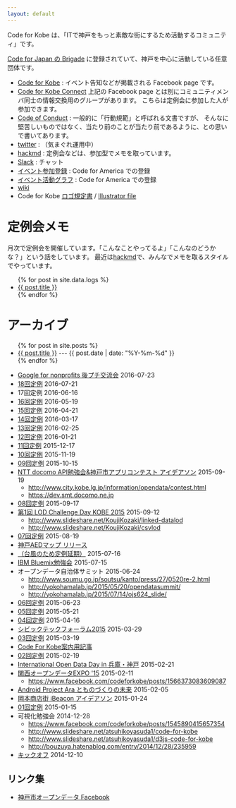 ```yaml
---
layout: default
---
```


Code for Kobe は、「ITで神戸をもっと素敵な街にするため活動するコミュニティ」です。

[Code for Japan の Brigade](http://www.code4japan.org/brigade) に登録されていて、神戸を中心に活動している任意団体です。

* [Code for Kobe](https://www.facebook.com/codeforkobe) : イベント告知などが掲載される Facebook page です。
* [Code for Kobe Connect](https://www.facebook.com/groups/1536379276600668/)
上記の Facebook page とは別にコミュニティメンバ同士の情報交換用のグループがあります。
こちらは定例会に参加した人が参加できます。
* [Code of Conduct](CODE_OF_CONDUCT.html) : 一般的に「行動規範」と呼ばれる文書ですが、
そんなに堅苦しいものではなく、当たり前のことが当たり前であるように、との思いで書いてあります。
* [twitter](https://twitter.com/codeforkobe) : （気まぐれ運用中）
* [hackmd](https://hackmd.io/s/S1sujZKzG) : 定例会などは、参加型でメモを取っています。
* [Slack](https://codeforkobe.slack.com) : チャット
* [イベント参加登録](https://www.codeforamerica.org/brigade/Code-for-Kobe/checkin) : Code for America での登録
* [イベント活動グラフ](https://www.codeforamerica.org/brigade/Code-for-Kobe/attendance) : Code for America での登録
* [wiki](https://github.com/codeforkobe/codeforkobe.github.io/wiki)
* Code for Kobe [ロゴ規定書](http://codeforkobe.github.io/logo/cfk_logo_spec.pdf) / [Illustrator file](http://codeforkobe.github.io/logo/cfk_logo_fix.ai)


# 定例会メモ

月次で定例会を開催しています。「こんなことやってるよ」「こんなのどうかな？」という話をしています。
最近は[hackmd](https://hackmd.io/c/S1sujZKzG)で、みんなでメモを取るスタイルでやっています。

<ul>
{% for post in site.data.logs %}
<li><a class="post-link" href="{{ post.url }}">{{ post.title }}</a></li>
{% endfor %}
</ul>

# アーカイブ

<ul>
{% for post in site.posts %}
<li>
  <a class="post-link" href="{{ post.url }}">{{ post.title }}</a> ---
  <span class="post-meta">{{ post.date | date: "%Y-%m-%d" }}</span>
</li>
{% endfor %}
</ul>

* [Google for nonprofits 後プチ交流会](https://www.facebook.com/events/1558468817788579/) 2016-07-23
* [18回定例](https://paper.dropbox.com/doc/Code-for-Kobe-18th-meeting--ADW2FWrO2Q~OxtRfCSOuXrzGAQ-K9yESFpFkJUkK3IATnD2o) 2016-07-21
* 17回定例 2016-06-16
* [16回定例](https://paper.dropbox.com/doc/Code-for-Kobe-16th-Meeting-fZGe1UhcNNLsqKVFhpGQ1) 2016-05-19
* [15回定例](https://github.com/codeforkobe/codeforkobe.github.io/wiki/15回定例) 2016-04-21
* [14回定例](https://github.com/codeforkobe/codeforkobe.github.io/wiki/14回定例) 2016-03-17
* [13回定例](https://github.com/codeforkobe/codeforkobe.github.io/wiki/13回定例) 2016-02-25
* [12回定例](https://github.com/codeforkobe/codeforkobe.github.io/wiki/12回定例) 2016-01-21
* [11回定例](https://github.com/codeforkobe/codeforkobe.github.io/wiki/11回定例) 2015-12-17
* [10回定例](https://github.com/codeforkobe/codeforkobe.github.io/wiki/10回定例) 2015-11-19
* [09回定例](https://github.com/codeforkobe/codeforkobe.github.io/wiki/09回定例) 2015-10-15
* [NTT docomo API勉強会&神戸市アプリコンテスト アイデアソン](https://www.facebook.com/events/743396319102136/) 2015-09-19
  * http://www.city.kobe.lg.jp/information/opendata/contest.html
  * https://dev.smt.docomo.ne.jp
* [08回定例](https://github.com/codeforkobe/codeforkobe.github.io/wiki/08回定例) 2015-09-17
* [第1回 LOD Challenge Day KOBE 2015](http://peatix.com/event/109163) 2015-09-12
  * http://www.slideshare.net/KoujiKozaki/linked-datalod
  * http://www.slideshare.net/KoujiKozaki/csvlod
* [07回定例](https://github.com/codeforkobe/codeforkobe.github.io/wiki/07回定例) 2015-08-19
* [神戸AEDマップ リリース](http://ponpoko1968.hatenablog.com/entry/2015/07/26/182108)
* [（台風のため定例延期）](https://www.facebook.com/events/1467406310242049/) 2015-07-16
* [IBM Bluemix勉強会](https://www.facebook.com/events/1425423084450308/) 2015-07-15
* オープンデータ自治体サミット 2015-06-24
  * http://www.soumu.go.jp/soutsu/kanto/press/27/0520re-2.html
  * http://yokohamalab.jp/2015/05/20/opendatasummit/
  * http://yokohamalab.jp/2015/07/14/ojs624_slide/
* [06回定例](https://github.com/codeforkobe/codeforkobe.github.io/wiki/06回定例) 2015-06-23
* [05回定例](https://github.com/codeforkobe/codeforkobe.github.io/wiki/05回定例) 2015-05-21
* [04回定例](https://github.com/codeforkobe/codeforkobe.github.io/wiki/04回定例) 2015-04-16
* [シビックテックフォーラム2015](http://civictechforum2015.peatix.com/) 2015-03-29
* [03回定例](https://github.com/codeforkobe/codeforkobe.github.io/wiki/03回定例) 2015-03-19
* [Code For Kobe案内用記事](http://blog.yukiohyama.com/2015/03/15/feel-codeforkobe/)
* [02回定例](https://github.com/codeforkobe/codeforkobe.github.io/wiki/02回定例) 2015-02-19
* [International Open Data Day in 兵庫・神戸](http://codeforkobe-3.peatix.com/) 2015-02-21
* [関西オープンデータEXPO '15](http://expo15.theodi.jp/) 2015-02-11
  * https://www.facebook.com/codeforkobe/posts/1566373083609087
* [Android Project Ara とものづくりの未来](http://codeforkobe-2.peatix.com/) 2015-02-05
* [岡本商店街 iBeacon アイデアソン](http://codeforkobe-1.peatix.com/) 2015-01-24
* [01回定例](https://github.com/codeforkobe/codeforkobe.github.io/wiki/01回定例) 2015-01-15
* 可視化勉強会 2014-12-28
  * https://www.facebook.com/codeforkobe/posts/1545890415657354
  * http://www.slideshare.net/atsuhikoyasuda1/code-for-kobe
  * http://www.slideshare.net/atsuhikoyasuda1/d3js-code-for-kobe
  * http://bouzuya.hatenablog.com/entry/2014/12/28/235959
* [キックオフ](https://github.com/codeforkobe/codeforkobe.github.io/wiki/キックオフ) 2014-12-10


## リンク集
* [神戸市オープンデータ Facebook](https://www.facebook.com/%E7%A5%9E%E6%88%B8%E5%B8%82%E3%82%AA%E3%83%BC%E3%83%97%E3%83%B3%E3%83%87%E3%83%BC%E3%82%BF-1015998728412821/)
